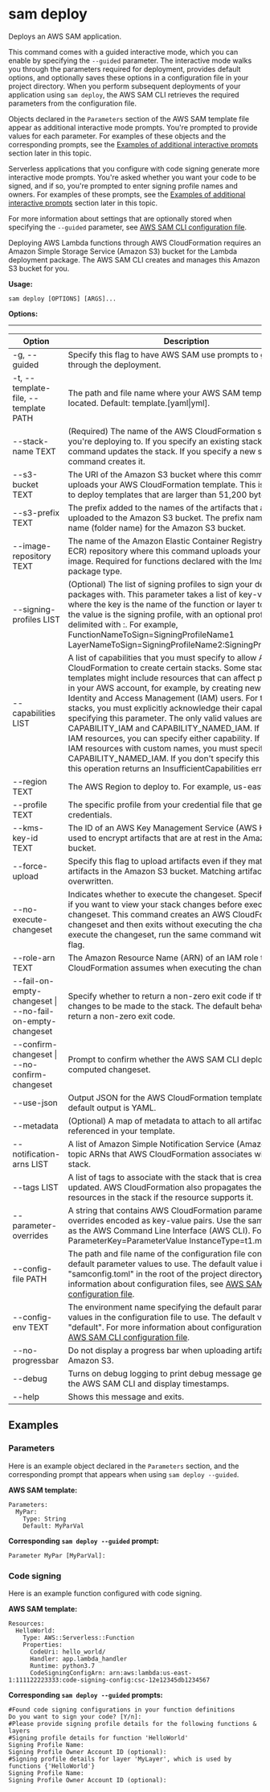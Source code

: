 # sam deploy<a name="sam-cli-command-reference-sam-deploy"></a>

Deploys an AWS SAM application\.

This command comes with a guided interactive mode, which you can enable by specifying the `--guided` parameter\. The interactive mode walks you through the parameters required for deployment, provides default options, and optionally saves these options in a configuration file in your project directory\. When you perform subsequent deployments of your application using `sam deploy`, the AWS SAM CLI retrieves the required parameters from the configuration file\.

Objects declared in the `Parameters` section of the AWS SAM template file appear as additional interactive mode prompts\. You're prompted to provide values for each parameter\. For examples of these objects and the corresponding prompts, see the [Examples of additional interactive prompts](#examples) section later in this topic\.

Serverless applications that you configure with code signing generate more interactive mode prompts\. You're asked whether you want your code to be signed, and if so, you're prompted to enter signing profile names and owners\. For examples of these prompts, see the [Examples of additional interactive prompts](#examples) section later in this topic\.

For more information about settings that are optionally stored when specifying the `--guided` parameter, see [AWS SAM CLI configuration file](serverless-sam-cli-config.md)\.

Deploying AWS Lambda functions through AWS CloudFormation requires an Amazon Simple Storage Service \(Amazon S3\) bucket for the Lambda deployment package\. The AWS SAM CLI creates and manages this Amazon S3 bucket for you\.

**Usage:**

```
sam deploy [OPTIONS] [ARGS]...
```

**Options:**


****  

| Option | Description | 
| --- | --- | 
| \-g, \-\-guided |  Specify this flag to have AWS SAM use prompts to guide you through the deployment\.  | 
| \-t, \-\-template\-file, \-\-template PATH | The path and file name where your AWS SAM template is located\. Default: template\.\[yaml\|yml\]\. | 
| \-\-stack\-name TEXT | \(Required\) The name of the AWS CloudFormation stack that you're deploying to\. If you specify an existing stack, the command updates the stack\. If you specify a new stack, the command creates it\. | 
| \-\-s3\-bucket TEXT | The URI of the Amazon S3 bucket where this command uploads your AWS CloudFormation template\. This is required to deploy templates that are larger than 51,200 bytes\. | 
| \-\-s3\-prefix TEXT | The prefix added to the names of the artifacts that are uploaded to the Amazon S3 bucket\. The prefix name is a path name \(folder name\) for the Amazon S3 bucket\. | 
| \-\-image\-repository TEXT | The name of the Amazon Elastic Container Registry \(Amazon ECR\) repository where this command uploads your function's image\. Required for functions declared with the Image package type\. | 
| \-\-signing\-profiles LIST | \(Optional\) The list of signing profiles to sign your deployment packages with\. This parameter takes a list of key\-value pairs, where the key is the name of the function or layer to sign, and the value is the signing profile, with an optional profile owner delimited with :\. For example, FunctionNameToSign=SigningProfileName1 LayerNameToSign=SigningProfileName2:SigningProfileOwner\. | 
| \-\-capabilities LIST | A list of capabilities that you must specify to allow AWS CloudFormation to create certain stacks\. Some stack templates might include resources that can affect permissions in your AWS account, for example, by creating new AWS Identity and Access Management \(IAM\) users\. For those stacks, you must explicitly acknowledge their capabilities by specifying this parameter\. The only valid values are CAPABILITY\_IAM and CAPABILITY\_NAMED\_IAM\. If you have IAM resources, you can specify either capability\. If you have IAM resources with custom names, you must specify CAPABILITY\_NAMED\_IAM\. If you don't specify this parameter, this operation returns an InsufficientCapabilities error\. | 
| \-\-region TEXT | The AWS Region to deploy to\. For example, us\-east\-1\. | 
| \-\-profile TEXT | The specific profile from your credential file that gets AWS credentials\. | 
| \-\-kms\-key\-id TEXT | The ID of an AWS Key Management Service \(AWS KMS\) key used to encrypt artifacts that are at rest in the Amazon S3 bucket\. | 
| \-\-force\-upload | Specify this flag to upload artifacts even if they match existing artifacts in the Amazon S3 bucket\. Matching artifacts are overwritten\. | 
| \-\-no\-execute\-changeset | Indicates whether to execute the changeset\. Specify this flag if you want to view your stack changes before executing the changeset\. This command creates an AWS CloudFormation changeset and then exits without executing the changeset\. To execute the changeset, run the same command without this flag\. | 
| \-\-role\-arn TEXT | The Amazon Resource Name \(ARN\) of an IAM role that AWS CloudFormation assumes when executing the changeset\. | 
| \-\-fail\-on\-empty\-changeset \| \-\-no\-fail\-on\-empty\-changeset | Specify whether to return a non\-zero exit code if there are no changes to be made to the stack\. The default behavior is to return a non\-zero exit code\. | 
| \-\-confirm\-changeset \| \-\-no\-confirm\-changeset | Prompt to confirm whether the AWS SAM CLI deploys the computed changeset\. | 
| \-\-use\-json | Output JSON for the AWS CloudFormation template\. The default output is YAML\. | 
| \-\-metadata | \(Optional\) A map of metadata to attach to all artifacts that are referenced in your template\. | 
| \-\-notification\-arns LIST | A list of Amazon Simple Notification Service \(Amazon SNS\) topic ARNs that AWS CloudFormation associates with the stack\. | 
| \-\-tags LIST | A list of tags to associate with the stack that is created or updated\. AWS CloudFormation also propagates these tags to resources in the stack if the resource supports it\. | 
| \-\-parameter\-overrides | A string that contains AWS CloudFormation parameter overrides encoded as key\-value pairs\. Use the same format as the AWS Command Line Interface \(AWS CLI\)\. For example, ParameterKey=ParameterValue InstanceType=t1\.micro\. | 
| \-\-config\-file PATH | The path and file name of the configuration file containing default parameter values to use\. The default value is "samconfig\.toml" in the root of the project directory\. For more information about configuration files, see [AWS SAM CLI configuration file](serverless-sam-cli-config.md)\. | 
| \-\-config\-env TEXT | The environment name specifying the default parameter values in the configuration file to use\. The default value is "default"\. For more information about configuration files, see [AWS SAM CLI configuration file](serverless-sam-cli-config.md)\. | 
| \-\-no\-progressbar | Do not display a progress bar when uploading artifacts to Amazon S3\. | 
| \-\-debug | Turns on debug logging to print debug message generated by the AWS SAM CLI and display timestamps\. | 
| \-\-help | Shows this message and exits\. | 

## Examples<a name="examples"></a>

### Parameters<a name="examples-parameters"></a>

Here is an example object declared in the `Parameters` section, and the corresponding prompt that appears when using `sam deploy --guided`\.

**AWS SAM template:**

```
Parameters:
  MyPar:
    Type: String
    Default: MyParVal
```

**Corresponding `sam deploy --guided` prompt:**

```
Parameter MyPar [MyParVal]:
```

### Code signing<a name="examples-code-signing"></a>

Here is an example function configured with code signing\.

**AWS SAM template:**

```
Resources:
  HelloWorld:
    Type: AWS::Serverless::Function
    Properties:
      CodeUri: hello_world/
      Handler: app.lambda_handler
      Runtime: python3.7
      CodeSigningConfigArn: arn:aws:lambda:us-east-1:111122223333:code-signing-config:csc-12e12345db1234567
```

**Corresponding `sam deploy --guided` prompts:**

```
#Found code signing configurations in your function definitions
Do you want to sign your code? [Y/n]: 
#Please provide signing profile details for the following functions & layers
#Signing profile details for function 'HelloWorld'
Signing Profile Name: 
Signing Profile Owner Account ID (optional):
#Signing profile details for layer 'MyLayer', which is used by functions {'HelloWorld'}
Signing Profile Name: 
Signing Profile Owner Account ID (optional):
```